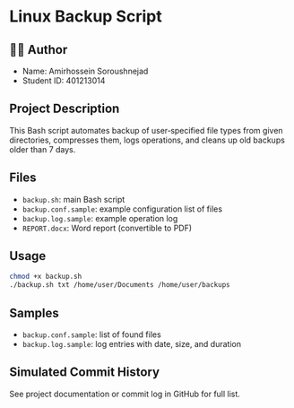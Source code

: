 # Linux Backup Script

## 🧑‍💻 Author
- Name: Amirhossein Soroushnejad  
- Student ID: 401213014  

## Project Description
This Bash script automates backup of user‑specified file types from given directories, compresses them, logs operations, and cleans up old backups older than 7 days.

## Files
- `backup.sh`: main Bash script  
- `backup.conf.sample`: example configuration list of files  
- `backup.log.sample`: example operation log  
- `REPORT.docx`: Word report (convertible to PDF)

## Usage
```bash
chmod +x backup.sh
./backup.sh txt /home/user/Documents /home/user/backups
```

## Samples
- `backup.conf.sample`: list of found files
- `backup.log.sample`: log entries with date, size, and duration

## Simulated Commit History
See project documentation or commit log in GitHub for full list.

